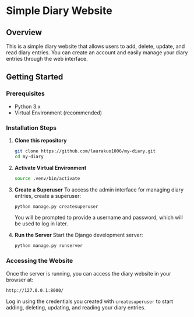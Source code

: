 # Simple Diary Website

## Overview
This is a simple diary website that allows users to add, delete, update, and read diary entries. You can create an account and easily manage your diary entries through the web interface.

## Getting Started

### Prerequisites
- Python 3.x
- Virtual Environment (recommended)

### Installation Steps

1. **Clone this repository**
   ```sh
   git clone https://github.com/laurakuo1006/my-diary.git
   cd my-diary
   ```

2. **Activate Virtual Environment**
   ```sh
   source .venv/bin/activate
   ```

3. **Create a Superuser**
   To access the admin interface for managing diary entries, create a superuser:
   ```sh
   python manage.py createsuperuser
   ```
   You will be prompted to provide a username and password, which will be used to log in later.

4. **Run the Server**
   Start the Django development server:
   ```sh
   python manage.py runserver
   ```

### Accessing the Website
Once the server is running, you can access the diary website in your browser at:
```
http://127.0.0.1:8000/
```

Log in using the credentials you created with `createsuperuser` to start adding, deleting, updating, and reading your diary entries.
